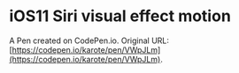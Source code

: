 # iOS11 Siri visual effect motion

A Pen created on CodePen.io. Original URL: [https://codepen.io/karote/pen/VWpJLm](https://codepen.io/karote/pen/VWpJLm).

